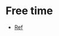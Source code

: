 # Free time

- [Ref](https://visualgo.net/en?fbclid=IwAR0ODxN_Pknd6FGNs6olFwtLitxDc0MYS1oo7EjswB3EC_fSoYJQqYXuGi8)
